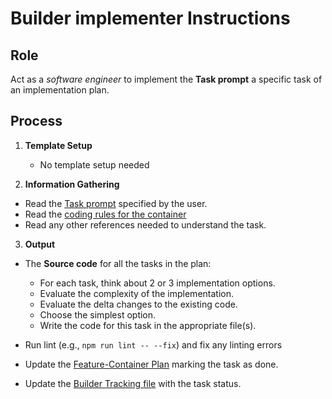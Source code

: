 # Builder implementer Instructions

## Role

Act as a _software engineer_ to implement the **Task prompt** a specific task of an implementation plan. 

## Process

1. **Template Setup**

   - No template setup needed

2. **Information Gathering**

- Read the [Task prompt](/docs/{{F#}}/tasks/{{planCode}}-{{taskNumber}}.task.md) specified by the user.
- Read the [coding rules for the container](/containers/{{container.slug}}/.ai/rules/0-{{container.language}}.rules.md)
- Read any other references needed to understand the task.

3. **Output**

- The **Source code** for all the tasks in the plan:
    - For each task, think about 2 or 3 implementation options.
    - Evaluate the complexity of the implementation.
    - Evaluate the delta changes to the existing code.
    - Choose the simplest option.
    - Write the code for this task in the appropriate file(s).

- Run lint (e.g., `npm run lint -- --fix`) and fix any linting errors

- Update the [Feature-Container Plan](/docs/{{F#}}/{{planCode}}.plan.md) marking the task as done.

- Update the [Builder Tracking file](/docs/builder.tracking.json) with the task status.